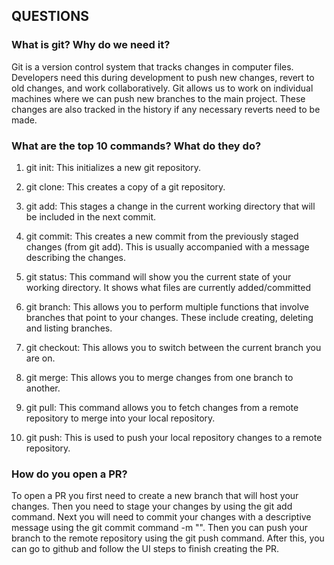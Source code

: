 ## QUESTIONS

### What is git? Why do we need it?

Git is a version control system that tracks changes in computer files. Developers need this during development to push new changes, revert to old changes, and work collaboratively. Git allows us to work on individual machines where we can push new branches to the main project. These changes are also tracked in the history if any necessary reverts need to be made.

### What are the top 10 commands? What do they do?

1. git init: This initializes a new git repository.

2. git clone: This creates a copy of a git repository.

3. git add: This stages a change in the current working directory that will be included in the next commit.

4. git commit: This creates a new commit from the previously staged changes (from git add). This is usually accompanied with a message describing the changes.

5. git status: This command will show you the current state of your working directory. It shows what files are currently added/committed

6. git branch: This allows you to perform multiple functions that involve branches that point to your changes. These include creating, deleting and listing branches.

7. git checkout: This allows you to switch between the current branch you are on.

8. git merge: This allows you to merge changes from one branch to another.

9. git pull: This command allows you to fetch changes from a remote repository to merge into your local repository.

10. git push: This is used to push your local repository changes to a remote repository.

### How do you open a PR?

To open a PR you first need to create a new branch that will host your changes. Then you need to stage your changes by using the git add command. Next you will need to commit your changes with a descriptive message using the git commit command -m "". Then you can push your branch to the remote repository using the git push command. After this, you can go to github and follow the UI steps to finish creating the PR.

